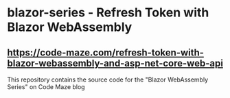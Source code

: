# blazor-series - Refresh Token with Blazor WebAssembly
## https://code-maze.com/refresh-token-with-blazor-webassembly-and-asp-net-core-web-api
This repository contains the source code for the "Blazor WebAssembly Series" on Code Maze blog

